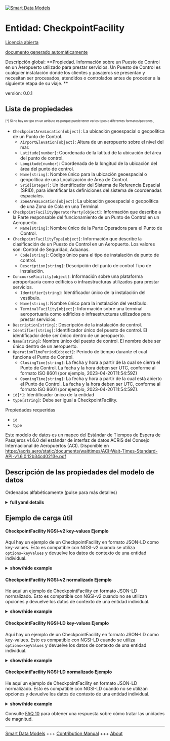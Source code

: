 <!-- 10-Header -->    
[![Smart Data Models](https://smartdatamodels.org/wp-content/uploads/2022/01/SmartDataModels_logo.png "Logo")](https://smartdatamodels.org)    
Entidad: CheckpointFacility    
===========================<!-- /10-Header -->    
<!-- 15-License -->    
[Licencia abierta](https://github.com/smart-data-models//dataModel.ACRIS/blob/master/CheckpointFacility/LICENSE.md)    
[documento generado automáticamente](https://docs.google.com/presentation/d/e/2PACX-1vTs-Ng5dIAwkg91oTTUdt8ua7woBXhPnwavZ0FxgR8BsAI_Ek3C5q97Nd94HS8KhP-r_quD4H0fgyt3/pub?start=false&loop=false&delayms=3000#slide=id.gb715ace035_0_60)    
<!-- /15-License -->    
<!-- 20-Description -->    
Descripción global: **Propiedad. Información sobre un Puesto de Control en un Aeropuerto utilizado para prestar servicios. Un Puesto de Control es cualquier instalación donde los clientes y pasajeros se presentan y necesitan ser procesados, atendidos o controlados antes de proceder a la siguiente etapa de su viaje. **    
versión: 0.0.1    
<!-- /20-Description -->    
<!-- 30-PropertiesList -->    
## Lista de propiedades    
<sup><sub>[*] Si no hay un tipo en un atributo es porque puede tener varios tipos o diferentes formatos/patrones</sub></sup>.    
- `CheckpointAreaLocation[object]`: La ubicación geoespacial o geopolítica de un Punto de Control.  	- `AirportElevation[object]`: Altura de un aeropuerto sobre el nivel del mar.      
	- `Latitude[number]`: Coordenada de la latitud de la ubicación del área del punto de control.      
	- `Longitude[number]`: Coordenada de la longitud de la ubicación del área del punto de control.      
	- `Name[string]`: Nombre único para la ubicación geoespacial o geopolítica de una Localización de Área de Control.      
	- `Srid[integer]`: Un Identificador del Sistema de Referencia Espacial (SRID), para identificar las definiciones del sistema de coordenadas espaciales.      
	- `ZoneAreaLocation[object]`: La ubicación geoespacial o geopolítica de una Zona de Cola en una Terminal.      
- `CheckpointFacilityOperatorParty[object]`: Información que describe a la Parte responsable del funcionamiento de un Punto de Control en un Aeropuerto.  	- `Name[string]`: Nombre único de la Parte Operadora para el Punto de Control.      
- `CheckpointFacilityType[object]`: Información que describe la clasificación de un Puesto de Control en un Aeropuerto. Los valores son: Control de Seguridad, Aduanas.  	- `Code[string]`: Código único para el tipo de instalación de punto de control.      
	- `Description[string]`: Descripción del punto de control Tipo de instalación.      
- `ConcourseFacility[object]`: Información sobre una plataforma aeroportuaria como edificios o infraestructuras utilizados para prestar servicios.  	- `Identifier[string]`: Identificador único de la instalación del vestíbulo.      
	- `Name[string]`: Nombre único para la instalación del vestíbulo.      
	- `TerminalFacility[object]`: Información sobre una terminal aeroportuaria como edificios o infraestructuras utilizados para prestar servicios.      
- `Description[string]`: Descripción de la instalación de control.  - `Identifier[string]`: Identificador único del puesto de control. El identificador debe ser único dentro de un aeropuerto.  - `Name[string]`: Nombre único del puesto de control. El nombre debe ser único dentro de un aeropuerto.  - `OperationTimePeriod[object]`: Periodo de tiempo durante el cual funciona el Punto de Control.  	- `ClosingTime[string]`: La fecha y hora a partir de la cual se cierra el Punto de Control. La fecha y la hora deben ser UTC, conforme al formato ISO 8601 (por ejemplo, 2023-04-20T11:54:59Z)      
	- `OpeningTime[string]`: La fecha y hora a partir de la cual está abierto el Punto de Control. La fecha y la hora deben ser UTC, conforme al formato ISO 8601 (por ejemplo, 2023-04-20T11:54:59Z).      
- `id[*]`: Identificador único de la entidad  - `type[string]`: Debe ser igual a CheckpointFacility.  <!-- /30-PropertiesList -->    
<!-- 35-RequiredProperties -->    
Propiedades requeridas    
- `id`  - `type`  <!-- /35-RequiredProperties -->    
<!-- 40-RequiredProperties -->    
Este modelo de datos es un mapeo del Estándar de Tiempos de Espera de Pasajeros v1.6.0 del estándar de interfaz de datos ACRIS del Consejo Internacional de Aeropuertos (ACI). Disponible en https://acris.aero/static/documents/waittimes/ACI-Wait-Times-Standard-API-v1.6.0.12b34cd0213e.pdf    
<!-- /40-RequiredProperties -->    
<!-- 50-DataModelHeader -->    
## Descripción de las propiedades del modelo de datos    
Ordenados alfabéticamente (pulse para más detalles)    
<!-- /50-DataModelHeader -->    
<!-- 60-ModelYaml -->    
<details><summary><strong>full yaml details</strong></summary>      
```yaml    
CheckpointFacility:      
  description: 'Property. Information about a Checkpoint in an Airport used to provide services. A Checkpoint facility is any facility where customers and passengers turn up and need to be processed, serviced or screened before proceeding to the next stage of their journey. '      
  properties:      
    CheckpointAreaLocation:      
      description: The geospatial or geopolitical location of a Checkpoint.      
      properties:      
        AirportElevation:      
          description: 'The height of an Airport, above sea level.'      
          properties:      
            AirportElevationUnitOfMeasurement:      
              description: The unit of measure of the height of an Airport above sea level (FT for foot or M for metre).      
              properties:      
                Name:      
                  description: The name of the unit of measure for an Airport elevation above sea level.      
                  type: string      
                  x-ngsi:      
                    type: Property      
              type: object      
              x-ngsi:      
                type: Property      
            Name:      
              description: The name of an Airport elevation above sea level.      
              type: string      
              x-ngsi:      
                type: Property      
            Value:      
              description: The value of an Airport elevation above sea level.      
              type: number      
              x-ngsi:      
                type: Property      
          type: object      
          x-ngsi:      
            type: Property      
        Latitude:      
          description: Coordinate of the latitude of the checkpoint area location.      
          type: number      
          x-ngsi:      
            type: Property      
        Longitude:      
          description: Coordinate of the longitude of the checkpoint area location.      
          type: number      
          x-ngsi:      
            type: Property      
        Name:      
          description: Unique name for geospatial or geopolitical location of a Checkpoint Area Location.      
          type: string      
          x-ngsi:      
            type: Property      
        Srid:      
          description: 'A Spatial Reference System Identifier (SRID), to identify the spatial coordinate system definitions'      
          type: integer      
          x-ngsi:      
            type: Property      
        ZoneAreaLocation:      
          description: The geospatial or geopolitical location of a Queuing Zone in a Terminal.      
          properties:      
            Name:      
              description: Unique name for the Zone Area Location.      
              type: string      
              x-ngsi:      
                type: Property      
            TerminalAreaLocation:      
              description: The geospatial or geopolitical location of an Airport Terminal building.      
              properties:      
                AirportLocation:      
                  description: The geospatial or geopolitical location of an Airport.      
                  properties:      
                    Latitude:      
                      description: Coordinate for latitude of the Airport.      
                      type: number      
                      x-ngsi:      
                        type: Property      
                    Longitude:      
                      description: Coordinate for longitude of the Airport.      
                      type: number      
                      x-ngsi:      
                        type: Property      
                    Name:      
                      description: Unique name for the Airport Location.      
                      type: string      
                      x-ngsi:      
                        type: Property      
                    Srid:      
                      description: 'A Spatial Reference System Identifier (SRID), to identify the spatial coordinate system definitions.'      
                      type: number      
                      x-ngsi:      
                        type: Property      
                  type: object      
                  x-ngsi:      
                    type: Property      
                Name:      
                  description: Unique name for the Terminal Area Location.      
                  type: string      
                  x-ngsi:      
                    type: Property      
              type: object      
              x-ngsi:      
                type: Property      
          type: object      
          x-ngsi:      
            type: Property      
      type: object      
      x-ngsi:      
        type: Property      
    CheckpointFacilityOperatorParty:      
      description: Information that describes the Party responsible for the operation of a Checkpoint in an Airport.      
      properties:      
        Name:      
          description: Unique name of the Operator Party for the Checkpoint Facility.      
          type: string      
          x-ngsi:      
            type: Property      
      type: object      
      x-ngsi:      
        type: Property      
    CheckpointFacilityType:      
      description: 'Information that describes the classification for a Checkpoint in an Airport. Values are: Security Screening, Customs.'      
      properties:      
        Code:      
          description: Unique code for the Checkpoint Facility Type.      
          type: string      
          x-ngsi:      
            type: Property      
        Description:      
          description: Description of the Checkpoint Facility Type.      
          type: string      
          x-ngsi:      
            type: Property      
      type: object      
      x-ngsi:      
        type: Property      
    ConcourseFacility:      
      description: Information about an Airport Concourse as buildings or infrastructure used to provide services.      
      properties:      
        Identifier:      
          description: Unique identifier for the Concourse Facility.      
          type: string      
          x-ngsi:      
            type: Property      
        Name:      
          description: Unique name for the Concourse Facility.      
          type: string      
          x-ngsi:      
            type: Property      
        TerminalFacility:      
          description: Information about an Airport Terminal as buildings or infrastructure used to provide services.      
          properties:      
            AirportFacility:      
              description: Information about an Airport as buildings or infrastructure used to provide services.      
              properties:      
                IataCode:      
                  description: Three character IATA code for the Airport.      
                  type: string      
                  x-ngsi:      
                    type: Property      
                IcaoCode:      
                  description: Four character ICAO code for the Airport.      
                  type: string      
                  x-ngsi:      
                    type: Property      
                Name:      
                  description: Common name of the Airport.      
                  type: string      
                  x-ngsi:      
                    type: Property      
              type: object      
              x-ngsi:      
                type: Property      
            Identifier:      
              description: Unique identifier for the Terminal Facility.      
              type: string      
              x-ngsi:      
                type: Property      
            Name:      
              description: Unique name for the Terminal Facility.      
              type: string      
              x-ngsi:      
                type: Property      
          type: object      
          x-ngsi:      
            type: Property      
      type: object      
      x-ngsi:      
        type: Property      
    Description:      
      description: Description of the Checkpoint Facility.      
      type: string      
      x-ngsi:      
        type: Property      
    Identifier:      
      description: Unique identifier for the Checkpoint Facility. The identifier should be unique within an Airport.      
      type: string      
      x-ngsi:      
        type: Property      
    Name:      
      description: Unique name for the Checkpoint Facility. The name should be unique within an Airport.      
      type: string      
      x-ngsi:      
        type: Property      
    OperationTimePeriod:      
      description: The time period over which the Checkpoint is operating.      
      properties:      
        ClosingTime:      
          description: 'The date and time from when the Checkpoint Facility is closed. Date time should be UTC, compliant with ISO 8601 format (e.g. 2023-04-20T11:54:59Z)'      
          type: string      
          x-ngsi:      
            type: Property      
        OpeningTime:      
          description: 'The date and time from when the Checkpoint Facility is open. Date time should be UTC, compliant with ISO 8601 format (e.g. 2023-04-20T11:54:59Z)'      
          type: string      
          x-ngsi:      
            type: Property      
      type: object      
      x-ngsi:      
        type: Property      
    id:      
      anyOf:      
        - description: Identifier format of any NGSI entity      
          maxLength: 256      
          minLength: 1      
          pattern: ^[\w\-\.\{\}\$\+\*\[\]`|~^@!,:\\]+$      
          type: string      
          x-ngsi:      
            type: Property      
        - description: Identifier format of any NGSI entity      
          format: uri      
          type: string      
          x-ngsi:      
            type: Property      
      description: Unique identifier of the entity      
      x-ngsi:      
        type: Property      
    type:      
      description: It must be equal to CheckpointFacility.      
      enum:      
        - CheckpointFacility      
      type: string      
      x-ngsi:      
        type: Property      
  required:      
    - id      
    - type      
  type: object      
  x-derived-from: https://acris.aero/static/documents/waittimes/ACI-Wait-Times-API-Specification-v1.6.0.1c4ec122da9a.yaml      
  x-disclaimer: 'Redistribution and use in source and binary forms, with or without modification, are permitted  provided that the license conditions are met. Copyleft (c) 2022 Contributors to Smart Data Models Program'      
  x-license-url: https://github.com/smart-data-models/dataModel.ACRIS/blob/master/CheckpointFacility/LICENSE.md      
  x-model-schema: https://smart-data-models.github.io/dataModel.ACRIS/CheckpointFacility/schema.json      
  x-model-tags: ACRIS      
  x-version: 0.0.1      
```    
</details>      
<!-- /60-ModelYaml -->    
<!-- 70-MiddleNotes -->    
<!-- /70-MiddleNotes -->    
<!-- 80-Examples -->    
## Ejemplo de carga útil    
#### CheckpointFacility NGSI-v2 key-values Ejemplo    
Aquí hay un ejemplo de un CheckpointFacility en formato JSON-LD como key-values. Esto es compatible con NGSI-v2 cuando se utiliza `options=keyValues` y devuelve los datos de contexto de una entidad individual.    
<details><summary><strong>show/hide example</strong></summary>      
```json  
{  
  "id": "urn:ngsi-ld:CheckpointFacility:id:MMJG:16938337",  
  "type": "CheckpointFacility",  
  "Description": "control",  
  "Identifier": "control-1",  
  "Name": "",  
  "CheckpointAreaLocation": {  
    "Latitude": 40.42,  
    "Longitude": 3.708,  
    "Name": "gate 23",  
    "Srid": 0,  
    "AirportElevation": {  
      "Name": "",  
      "Value": 571.3,  
      "AirportElevationUnitOfMeasurement": {  
        "Name": "Mater"  
      }  
    },  
    "ZoneAreaLocation": {  
      "Name": "",  
      "TerminalAreaLocation": {  
        "Name": "",  
        "AirportLocation": {  
          "Latitude": 40.42,  
          "Longitude": 3.708,  
          "Name": "gate 23",  
          "Srid": 534  
        }  
      }  
    }  
  },  
  "CheckpointFacilityOperatorParty": {  
    "Name": ""  
  },  
  "CheckpointFacilityType": {  
    "Code": "",  
    "Description": ""  
  },  
  "ConcourseFacility": {  
    "Identifier": "",  
    "Name": "",  
    "TerminalFacility": {  
      "Identifier": "terminal 1",  
      "Name": "",  
      "AirportFacility": {  
        "IataCode": "BMA",  
        "IcaoCode": "ESSB",  
        "Name": ""  
      }  
    }  
  },  
  "OperationTimePeriod": {  
    "ClosingTime": "23:59:00Z",  
    "OpeningTime": "00:00:00Z"  
  }  
}  
```  
</details>    
#### CheckpointFacility NGSI-v2 normalizado Ejemplo    
He aquí un ejemplo de CheckpointFacility en formato JSON-LD normalizado. Esto es compatible con NGSI-v2 cuando no se utilizan opciones y devuelve los datos de contexto de una entidad individual.    
<details><summary><strong>show/hide example</strong></summary>      
```json  
{  
  "id": "urn:ngsi-ld:CheckpointFacility:id:MGZO:29576657",  
  "type": "CheckpointFacility",  
  "Description": {  
    "type": "Text",  
    "value": "control"  
  },  
  "Identifier": {  
    "type": "Text",  
    "value": "Ba/B"  
  },  
  "Name": {  
    "type": "Text",  
    "value": ""  
  },  
  "CheckpointAreaLocation": {  
    "type": "StructuredValue",  
    "value": {  
      "Latitude": 8.0,  
      "Longitude": 5.1,  
      "Name": "gate 23",  
      "Srid": 441,  
      "AirportElevation": {  
        "Name": "",  
        "Value": 125.3,  
        "AirportElevationUnitOfMeasurement": {  
          "Name": "Meters"  
        }  
      },  
      "ZoneAreaLocation": {  
        "Name": "",  
        "TerminalAreaLocation": {  
          "Name": "",  
          "AirportLocation": {  
            "Latitude": 0.9,  
            "Longitude": 5.3,  
            "Name": "gate 23",  
            "Srid": 175  
          }  
        }  
      }  
    }  
  },  
  "CheckpointFacilityOperatorParty": {  
    "type": "StructuredValue",  
    "value": {  
      "Name": ""  
    }  
  },  
  "CheckpointFacilityType": {  
    "type": "StructuredValue",  
    "value": {  
      "Code": "",  
      "Description": ""  
    }  
  },  
  "ConcourseFacility": {  
    "type": "StructuredValue",  
    "value": {  
      "Identifier": "",  
      "Name": "",  
      "TerminalFacility": {  
        "Identifier": "terminal 1",  
        "Name": "",  
        "AirportFacility": {  
          "IataCode": "BMA",  
          "IcaoCode": "ESSB",  
          "Name": ""  
        }  
      }  
    }  
  },  
  "OperationTimePeriod": {  
    "type": "StructuredValue",  
    "value": {  
      "ClosingTime": "23:59:00Z",  
      "OpeningTime": "00:00:00Z"  
    }  
  }  
}  
```  
</details>    
#### CheckpointFacility NGSI-LD key-values Ejemplo    
Aquí hay un ejemplo de un CheckpointFacility en formato JSON-LD como key-values. Esto es compatible con NGSI-LD cuando se utiliza `options=keyValues` y devuelve los datos de contexto de una entidad individual.    
<details><summary><strong>show/hide example</strong></summary>      
```json  
{  
  "id": "urn:ngsi-ld:CheckpointFacility:id:MMJG:16938337",  
  "type": "CheckpointFacility",  
  "Description": "control",  
  "Identifier": "control-1",  
  "Name": "",  
  "CheckpointAreaLocation": {  
    "Latitude": 40.42,  
    "Longitude": 3.708,  
    "Name": "gate 23",  
    "Srid": 0,  
    "AirportElevation": {  
      "Name": "",  
      "Value": 571.3,  
      "AirportElevationUnitOfMeasurement": {  
        "Name": "Mater"  
      }  
    },  
    "ZoneAreaLocation": {  
      "Name": "",  
      "TerminalAreaLocation": {  
        "Name": "",  
        "AirportLocation": {  
          "Latitude": 40.42,  
          "Longitude": 3.708,  
          "Name": "gate 23",  
          "Srid": 534  
        }  
      }  
    }  
  },  
  "CheckpointFacilityOperatorParty": {  
    "Name": ""  
  },  
  "CheckpointFacilityType": {  
    "Code": "",  
    "Description": ""  
  },  
  "ConcourseFacility": {  
    "Identifier": "",  
    "Name": "",  
    "TerminalFacility": {  
      "Identifier": "terminal 1",  
      "Name": "",  
      "AirportFacility": {  
        "IataCode": "BMA",  
        "IcaoCode": "ESSB",  
        "Name": ""  
      }  
    }  
  },  
  "OperationTimePeriod": {  
    "ClosingTime": "23:59:00Z",  
    "OpeningTime": "00:00:00Z"  
  },  
  "@context": [  
    "https://raw.githubusercontent.com/smart-data-models/dataModel.ACRIS/master/context.jsonld"  
  ]  
}  
```  
</details>    
#### CheckpointFacility NGSI-LD normalizado Ejemplo    
He aquí un ejemplo de CheckpointFacility en formato JSON-LD normalizado. Esto es compatible con NGSI-LD cuando no se utilizan opciones y devuelve los datos de contexto de una entidad individual.    
<details><summary><strong>show/hide example</strong></summary>      
```json  
{  
  "id": "urn:ngsi-ld:CheckpointFacility:id:MGZO:29576657",  
  "type": "CheckpointFacility",  
  "Description": {  
    "type": "Property",  
    "value": "control"  
  },  
  "Identifier": {  
    "type": "Property",  
    "value": "control-1"  
  },  
  "Name": {  
    "type": "Property",  
    "value": ""  
  },  
  "CheckpointAreaLocation": {  
    "type": "Property",  
    "value": {  
      "Latitude": 8.0,  
      "Longitude": 5.1,  
      "Name": "gate 23",  
      "Srid": 0,  
      "AirportElevation": {  
        "Name": "",  
        "Value": 125.3,  
        "AirportElevationUnitOfMeasurement": {  
          "Name": "Meters"  
        }  
      },  
      "ZoneAreaLocation": {  
        "Name": "",  
        "TerminalAreaLocation": {  
          "Name": "",  
          "AirportLocation": {  
            "Latitude": 40.42,  
            "Longitude": 3.708,  
            "Name": "gate 23",  
            "Srid": 534  
          }  
        }  
      }  
    }  
  },  
  "CheckpointFacilityOperatorParty": {  
    "type": "Property",  
    "value": {  
      "Name": ""  
    }  
  },  
  "CheckpointFacilityType": {  
    "type": "Property",  
    "value": {  
      "Code": "",  
      "Description": ""  
    }  
  },  
  "ConcourseFacility": {  
    "type": "Property",  
    "value": {  
      "Identifier": "",  
      "Name": "",  
      "TerminalFacility": {  
        "Identifier": "terminal-1",  
        "Name": "",  
        "AirportFacility": {  
          "IataCode": "BMA",  
          "IcaoCode": "ESSB",  
          "Name": ""  
        }  
      }  
    }  
  },  
  "OperationTimePeriod": {  
    "type": "Property",  
    "value": {  
      "ClosingTime": "23:59:00Z",  
      "OpeningTime": "00:00:00Z"  
    }  
  },  
  "@context": [  
    "https://raw.githubusercontent.com/smart-data-models/dataModel.ACRIS/master/context.jsonld"  
  ]  
}  
```  
</details><!-- /80-Examples -->    
<!-- 90-FooterNotes -->    
<!-- /90-FooterNotes -->    
<!-- 95-Units -->    
Consulte [FAQ 10](https://smartdatamodels.org/index.php/faqs/) para obtener una respuesta sobre cómo tratar las unidades de magnitud.    
<!-- /95-Units -->    
<!-- 97-LastFooter -->    
---    
[Smart Data Models](https://smartdatamodels.org) +++ [Contribution Manual](https://bit.ly/contribution_manual) +++ [About](https://bit.ly/Introduction_SDM)<!-- /97-LastFooter -->    
